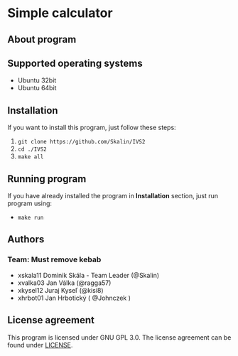 # Simple calculator

## About program



## Supported operating systems

- Ubuntu 32bit
- Ubuntu 64bit

## Installation
If you want to install this program, just follow these steps:
1. `git clone https://github.com/Skalin/IVS2`
2. `cd ./IVS2`
3. `make all`

## Running program
If you have already installed the program in **Installation** section, just run program using:
- `make run`

## Authors
### Team: Must remove kebab

- xskala11 Dominik Skála - Team Leader (@Skalin)
- xvalka03 Jan Válka (@ragga57)
- xkysel12 Juraj Kyseľ (@kisi8)
- xhrbot01 Jan Hrbotický ( @Johnczek )

## License agreement

This program is licensed under GNU GPL 3.0. The license agreement can be found under [LICENSE](./LICENSE).



